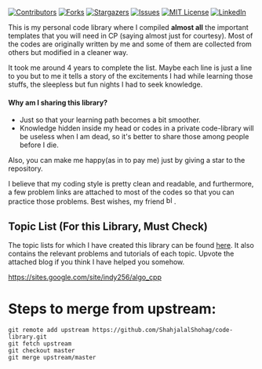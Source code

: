 [![Contributors][contributors-shield]][contributors-url]
[![Forks][forks-shield]][forks-url]
[![Stargazers][stars-shield]][stars-url]
[![Issues][issues-shield]][issues-url]
[![MIT License][license-shield]][license-url]
[![LinkedIn][linkedin-shield]][linkedin-url]

This is my personal code library where I compiled **almost all** the important templates that you will need in CP (saying almost just for courtesy). Most of the codes are originally written by me and some of them are collected from others but modified in a cleaner way.

It took me around 4 years to complete the list. Maybe each line is just a line to you but to me it tells a story of the excitements I had while learning those stuffs, the sleepless but fun nights I had to seek knowledge. 

#### Why am I sharing this library?
- Just so that your learning path becomes a bit smoother. 
- Knowledge hidden inside my head or codes in a private code-library will be useless when I am dead, so it's better to share those among people before I die.

Also, you can make me happy(as in to pay me) just by giving a star to the repository.

I believe that my coding style is pretty clean and readable, and furthermore, a few problem links are attached to most of the codes so that you can practice those problems. Best wishes, my friend <a href="https://emoji.gg/emoji/8771_blobheart"><img src="https://emoji.gg/assets/emoji/8771_blobheart.png" width="16px" height="16px" alt="blobheart"></a>.

## Topic List (For this Library, Must Check)
The topic lists for which I have created this library can be found [here](https://codeforces.com/blog/entry/95106). It also contains the relevant problems and tutorials of each topic. Upvote the attached blog if you think I have helped you somehow. 

[contributors-shield]: https://img.shields.io/github/contributors/ShahjalalShohag/code-library.svg?style=for-the-badge
[contributors-url]: https://github.com/ShahjalalShohag/code-library/graphs/contributors
[forks-shield]: https://img.shields.io/github/forks/ShahjalalShohag/code-library.svg?style=for-the-badge
[forks-url]: https://github.com/ShahjalalShohag/code-library/network/members
[stars-shield]: https://img.shields.io/github/stars/ShahjalalShohag/code-library.svg?style=for-the-badge
[stars-url]: https://github.com/ShahjalalShohag/code-library/stargazers
[issues-shield]: https://img.shields.io/github/issues/ShahjalalShohag/code-library.svg?style=for-the-badge
[issues-url]: https://github.com/ShahjalalShohag/code-library/issues
[license-shield]: https://img.shields.io/github/license/ShahjalalShohag/code-library.svg?style=for-the-badge
[license-url]: https://github.com/ShahjalalShohag/code-library/blob/master/LICENSE.txt
[linkedin-shield]: https://img.shields.io/badge/-LinkedIn-black.svg?style=for-the-badge&logo=linkedin&colorB=555
[linkedin-url]: https://linkedin.com/in/ShahjalalShohag

https://sites.google.com/site/indy256/algo_cpp


# Steps to merge from upstream:

```
git remote add upstream https://github.com/ShahjalalShohag/code-library.git
git fetch upstream
git checkout master
git merge upstream/master
```